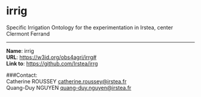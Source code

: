 # irrig

Specific Irrigation Ontology for the experimentation in Irstea, center Clermont Ferrand 

----

**Name**: irrig  
**URL**: <https://w3id.org/obs4agri/irrg#>  
**Link to**: <https://github.com/Irstea/irrg>  
  
###Contact:  
Catherine ROUSSEY <catherine.roussey@irstea.fr>   
Quang-Duy NGUYEN <quang-duy.nguyen@irstea.fr>
